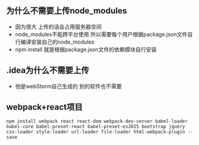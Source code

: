 ## 为什么不需要上传node_modules
- 因为很大 上传的话会占用服务器空间
- node_modules不能跨平台使用 所以需要每个用户根据package.json文件自行编译安装自己的node_modules
- npm install 就是根据package.json文件的依赖模块自行安装
 
## .idea为什么不需要上传
- 他是webStorm自己生成的 别的软件也不需要

## webpack+react项目
```
npm install webpack react react-dom webpack-dev-server babel-loader babel-core babel-preset-react babel-preset-es2015 bootstrap jquery css-loader style-loader url-loader file-loader html-webpack-plugin --save
```

